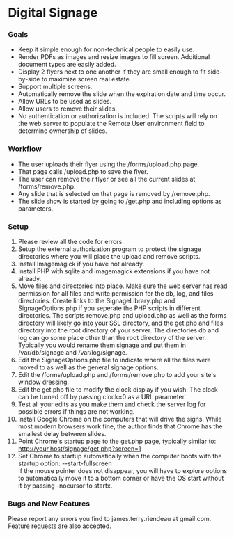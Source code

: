 # Digital Signage

### Goals

* Keep it simple enough for non-technical people to easily use.
* Render PDFs as images and resize images to fill screen.  Additional document types are easily added.
* Display 2 flyers next to one another if they are small enough to fit side-by-side to maximize screen real estate.
* Support multiple screens.
* Automatically remove the slide when the expiration date and time occur.
* Allow URLs to be used as slides.
* Allow users to remove their slides.
* No authentication or authorization is included.  The scripts will rely on the web server to populate the Remote User environment field to determine ownership of slides.  

### Workflow

* The user uploads their flyer using the /forms/upload.php page.
* That page calls /upload.php to save the flyer.
* The user can remove their flyer or see all the current slides at /forms/remove.php.
* Any slide that is selected on that page is removed by /remove.php.
* The slide show is started by going to /get.php and including options as parameters. 

### Setup

1. Please review all the code for errors. 
1. Setup the external authorization program to protect the signage directories where you will place the upload and remove scripts.
1. Install Imagemagick if you have not already.
1. Install PHP with sqlite and imagemagick extensions if you have not already.
1. Move files and directories into place.  Make sure the web server has read permission for all files and write permission for the db, log, and files directories.  Create links to the SignageLibrary.php and SignageOptions.php if you seperate the PHP scripts in different directories.  The scripts remove.php and upload.php as well as the forms directory will likely go into your SSL directory, and the get.php and files directory into the root directory of your server.  The directories db and log can go some place other than the root directory of the server.  Typically you would rename them signage and put them in /var/db/signage and /var/log/signage.
1.  Edit the SignageOptions.php file to indicate where all the files were moved to as well as the general signage options.
1.  Edit the /forms/upload.php and /forms/remove.php to add your site's window dressing.
1.  Edit the get.php file to modify the clock display if you wish.  The clock can be turned off by passing clock=0 as a URL parameter.
1.  Test all your edits as you make them and check the server log for possible errors if things are not working.
1.  Install Google Chrome on the computers that will drive the signs.  While most modern browsers work fine, the author finds that Chrome has the smallest delay between slides.
1.  Point Chrome's startup page to the get.php page, typically similar to: http://your.host/signage/get.php?screen=1
1.  Set Chrome to startup automatically when the computer boots with the startup option:  --start-fullscreen  
If the mouse pointer does not disappear, you will have to explore options to automatically move it to a bottom corner or have the OS start without it by passing -nocursor to startx.

### Bugs and New Features

Please report any errors you find to james.terry.riendeau at gmail.com.  Feature requests are also accepted.
